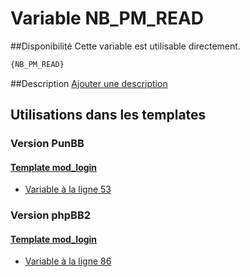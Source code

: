 # Variable NB_PM_READ

##Disponibilité
Cette variable est utilisable directement.

```html
{NB_PM_READ}
```

##Description
[Ajouter une description](https://fa-tvars.appspot.com/var/NB_PM_READ)

## Utilisations dans les templates

### Version PunBB

#### [Template mod_login](punbb/mod_login.md#readme)
* [Variable &agrave; la ligne 53](../punbb/mod_login.tpl#L53)

### Version phpBB2

#### [Template mod_login](subsilver/mod_login.md#readme)
* [Variable &agrave; la ligne 86](../subsilver/mod_login.tpl#L86)